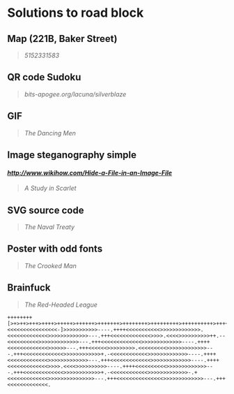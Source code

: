 # **Solutions to road block**

## Map (221B, Baker Street)
> *5152331583*

## QR code Sudoku
> *bits-apogee.org/lacuna/silverblaze*

## GIF
> *The Dancing Men*

## Image steganography simple 
#### *http://www.wikihow.com/Hide-a-File-in-an-Image-File*
> *A Study in Scarlet*

## SVG source code
> *The Naval Treaty*



## Poster with odd fonts
> *The Crooked Man*

## Brainfuck
> *The Red-Headed League*

``` 
++++++++[>+>++>+++>++++>+++++>++++++>+++++++>++++++++>+++++++++>++++++++++>+++++++++++>++++++++++++>+++++++++++++>++++++++++++++>+++++++++++++++>++++++++++++++++<<<<<<<<<<<<<<<<-]>>>>>>>>>>>----.++++<<<<<<<<<<<>>>>>>>>>>>>>.<<<<<<<<<<<<<>>>>>>>>>>>>>---.+++<<<<<<<<<<<<<>>>>.<<<<>>>>>>>>>>++.--<<<<<<<<<<>>>>>>>>>>>>>---.+++<<<<<<<<<<<<<>>>>>>>>>>>>>----.++++<<<<<<<<<<<<<>>>>>>---.+++<<<<<<>>>>>>>>>.<<<<<<<<<>>>>>>>>>>>>>---.+++<<<<<<<<<<<<<>>>>>>>>>>>>+.-<<<<<<<<<<<<>>>>>>>>>>>>>----.++++<<<<<<<<<<<<<>>>>>>>>>>>>>---.+++<<<<<<<<<<<<<>>>>>>>>>>>>>----.++++<<<<<<<<<<<<<>>>>.<<<<>>>>>>>>>>----.++++<<<<<<<<<<>>>>>>>>>>>>>---.+++<<<<<<<<<<<<<>>>>>>>>>>>>+.-<<<<<<<<<<<<>>>>>>>>>>>>>-.+<<<<<<<<<<<<<>>>>>>>>>>>>>>>---.+++<<<<<<<<<<<<<<<>>>>>>>>>>>>>---.+++<<<<<<<<<<<<<.
```